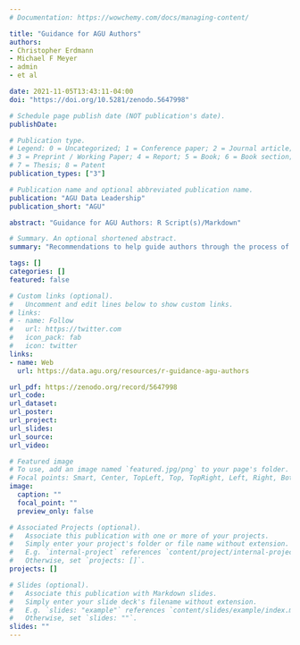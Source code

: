 ```yaml
---
# Documentation: https://wowchemy.com/docs/managing-content/

title: "Guidance for AGU Authors"
authors: 
- Christopher Erdmann
- Michael F Meyer
- admin
- et al

date: 2021-11-05T13:43:11-04:00
doi: "https://doi.org/10.5281/zenodo.5647998"

# Schedule page publish date (NOT publication's date).
publishDate: 

# Publication type.
# Legend: 0 = Uncategorized; 1 = Conference paper; 2 = Journal article;
# 3 = Preprint / Working Paper; 4 = Report; 5 = Book; 6 = Book section;
# 7 = Thesis; 8 = Patent
publication_types: ["3"]

# Publication name and optional abbreviated publication name.
publication: "AGU Data Leadership"
publication_short: "AGU"

abstract: "Guidance for AGU Authors: R Script(s)/Markdown"

# Summary. An optional shortened abstract.
summary: "Recommendations to help guide authors through the process of sharing their R script(s)/Markdown when submitting to AGU journals. "

tags: []
categories: []
featured: false

# Custom links (optional).
#   Uncomment and edit lines below to show custom links.
# links:
# - name: Follow
#   url: https://twitter.com
#   icon_pack: fab
#   icon: twitter
links:
- name: Web
  url: https://data.agu.org/resources/r-guidance-agu-authors

url_pdf: https://zenodo.org/record/5647998
url_code:
url_dataset:
url_poster:
url_project:
url_slides:
url_source: 
url_video:

# Featured image
# To use, add an image named `featured.jpg/png` to your page's folder. 
# Focal points: Smart, Center, TopLeft, Top, TopRight, Left, Right, BottomLeft, Bottom, BottomRight.
image:
  caption: ""
  focal_point: ""
  preview_only: false

# Associated Projects (optional).
#   Associate this publication with one or more of your projects.
#   Simply enter your project's folder or file name without extension.
#   E.g. `internal-project` references `content/project/internal-project/index.md`.
#   Otherwise, set `projects: []`.
projects: []

# Slides (optional).
#   Associate this publication with Markdown slides.
#   Simply enter your slide deck's filename without extension.
#   E.g. `slides: "example"` references `content/slides/example/index.md`.
#   Otherwise, set `slides: ""`.
slides: ""
---
```

